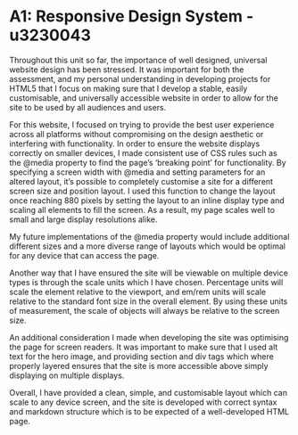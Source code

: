 # A1: Responsive Design System - u3230043

Throughout this unit so far, the importance of well designed, universal website design has been stressed. It was important for both the assessment, and my personal understanding in developing projects for HTML5 that I focus on making sure that I develop a stable, easily customisable, and universally accessible website in order to allow for the site to be used by all audiences and users.

For this website, I focused on trying to provide the best user experience across all platforms without compromising on the design aesthetic or interfering with functionality.  In order to ensure the website displays correctly on smaller devices, I made consistent use of CSS rules such as the @media property to find the page’s ‘breaking point’ for functionality.  By specifying a screen width with @media and setting parameters for an altered layout, it’s possible to completely customise a site for a different screen size and position layout.  I used this function to change the layout once reaching 880 pixels by setting the layout to an inline display type and scaling all elements to fill the screen.  As a result, my page scales well to small and large display resolutions alike.

My future implementations of the @media property would include additional different sizes and a more diverse range of layouts which would be optimal for any device that can access the page. 

Another way that I have ensured the site will be viewable on multiple device types is through the scale units which I have chosen. Percentage units will scale the element relative to the viewport, and em/rem units will scale relative to the standard font size in the overall <html> element. By using these units of measurement, the scale of objects will always be relative to the screen size. 

An additional consideration I made when developing the site was optimising the page for screen readers. It was important to make sure that I used alt text for the hero image, and providing section and div tags which where properly layered ensures that the site is more accessible above simply displaying on multiple displays.

Overall, I have provided a clean, simple, and customisable layout which can scale to any device screen, and the site is developed with correct syntax and markdown structure which is to be expected of a well-developed HTML page.

